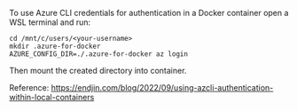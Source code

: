 To use Azure CLI credentials for authentication in a Docker container open a WSL terminal and run:
```
cd /mnt/c/users/<your-username>
mkdir .azure-for-docker
AZURE_CONFIG_DIR=./.azure-for-docker az login
```
Then mount the created directory into container.

Reference: https://endjin.com/blog/2022/09/using-azcli-authentication-within-local-containers
